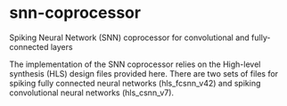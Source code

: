 # snn-coprocessor

Spiking Neural Network (SNN) coprocessor for convolutional and fully-connected layers

The implementation of the SNN coprocessor relies on the High-level synthesis (HLS) design files provided here. There are two sets of files for spiking fully connected neural networks (hls_fcsnn_v42) and spiking convolutional neural networks (hls_csnn_v7). 
